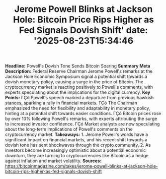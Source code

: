 ﻿---
title: "Jerome Powell Blinks at Jackson Hole: Bitcoin Price Rips Higher as Fed Signals Dovish Shift'
date: '2025-08-23T15:34:46"
category: "Markets"
summary: ""
slug: "jerome powell blinks at jackson hole bitcoin price rips high"
source_urls:
  - "https://bitcoinmagazine.com/takes/jerome-powell-blinks-at-jackson-hole-bitcoin-rips-higher-as-fed-signals-dovish-shift"
seo:
  title: "Jerome Powell Blinks at Jackson Hole: Bitcoin Price Rips Higher as Fed Signals Dovish Shift | Hash n Hedge'
  description: '"
  keywords: ["news", "markets", "brief"]
---
**Headline:** Powell's Dovish Tone Sends Bitcoin Soaring  **Summary Meta Description:** Federal Reserve Chairman Jerome Powell's remarks at the Jackson Hole Economic Symposium signal a potential shift towards a dovish monetary policy, causing a surge in the price of Bitcoin. The cryptocurrency market is reacting positively to Powell's comments, with experts speculating about the implications for the digital currency.  **Key Points:**  ΓÇó Powell's speech marked a departure from previous hawkish stances, sparking a rally in financial markets. ΓÇó The Chairman emphasized the need for flexibility and adaptability in monetary policy, hinting at a potential shift towards easier conditions. ΓÇó Bitcoin prices rose by over 10% following Powell's remarks, with experts attributing the surge to increased investor confidence. ΓÇó Market analysts are now speculating about the long-term implications of Powell's comments on the cryptocurrency market.  **Takeaways:**  1. Jerome Powell's words have a significant impact on financial markets, and his recent shift towards a dovish tone has sent shockwaves through the crypto community. 2. As investors become increasingly optimistic about a potential economic downturn, they are turning to cryptocurrencies like Bitcoin as a hedge against inflation and market volatility.  **Sources:** https://bitcoinmagazine.com/takes/jerome-powell-blinks-at-jackson-hole-bitcoin-rips-higher-as-fed-signals-dovish-shift 

